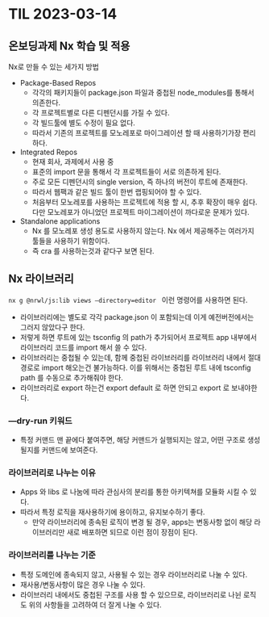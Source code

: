 # TIL 2023-03-14

## 온보딩과제 Nx 학습 및 적용

Nx로 만들 수 있는 세가지 방법

- Package-Based Repos
  - 각각의 패키지들이 package.json 파일과 중첩된 node_modules를 통해서 의존한다.
  - 각 프로젝트별로 다른 디펜던시를 가질 수 있다.
  - 각 빌드툴에 별도 수정이 필요 없다.
  - 따라서 기존의 프로젝트를 모노레포로 마이그레이션 할 때 사용하기가장 편리하다.
- Integrated Repos
  - 현재 회사, 과제에서 사용 중
  - 표준의 import 문을 통해서 각 프로젝트들이 서로 의존하게 된다.
  - 주로 모든 디펜던시의 single version, 즉 하나의 버전이 루트에 존재한다.
  - 따라서 웹팩과 같은 빌드 툴이 한번 랩핑되어야 할 수 있다.
  - 처음부터 모노레포를 사용하는 프로젝트에 적용 할 시, 추후 확장이 매우 쉽다. 다만 모노레포가 아니었던 프로젝트 마이그레이션이 까다로운 문제가 있다.
- Standalone applications
  - Nx 를 모노레포 생성 용도로 사용하지 않는다. Nx 에서 제공해주는 여러가지 툴들을 사용하기 위함이다.
  - 즉 cra 를 사용하는것과 같다구 보면 된다.

## Nx 라이브러리

`nx g @nrwl/js:lib views —directory=editor `
이런 명령어를 사용하면 된다.

- 라이브러리에는 별도로 각각 package.json 이 포함되는데 이게 예전버전에서는 그러지 않았다구 한다.
- 저렇게 하면 루트에 있는 tsconfig 의 path가 추가되어서 프로젝트 app 내부에서 라이브러리 코드를 import 해서 쓸 수 있다.
- 라이브러리는 중첩될 수 있는데, 함께 중첩된 라이브러리를 라이브러리 내에서 절대경로로 import 해오는건 불가능하다. 이를 위해서는 중첩된 루트 내에 tsconfig path 를 수동으로 추가해줘야 한다.
- 라이브러리로 export 하는건 export default 로 하면 안되고 export 로 보내야한다.

### —dry-run 키워드

- 특정 커맨드 맨 끝에다 붙여주면, 해당 커맨드가 실행되지는 않고, 어떤 구조로 생성될지를 커맨드에 보여준다.

### 라이브러리로 나누는 이유

- Apps 와 libs 로 나눔에 따라 관심사의 분리를 통한 아키텍쳐를 모듈화 시킬 수 있다.
- 따라서 특정 로직을 재사용하기에 용이하고, 유지보수하기 좋다.
  - 만약 라이브러리에 종속된 로직이 변경 될 경우, apps는 변동사항 없이 해당 라이브러리만 새로 배포하면 되므로 이런 점이 장점이 된다.

### 라이브러리를 나누는 기준

- 특정 도메인에 종속되지 않고, 사용될 수 있는 경우 라이브러리로 나눌 수 있다.
- 재사용/변동사항이 많은 경우 나눌 수 있다.
- 라이브러리 내에서도 중첩된 구조를 사용 할 수 있으므로, 라이브러리로 나뉜 로직도 위의 사항들을 고려하여 더 잘게 나눌 수 있다.
